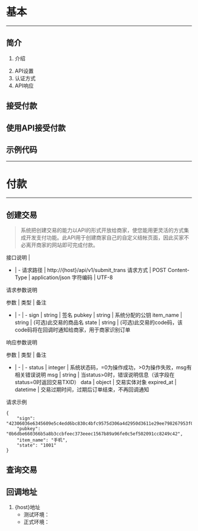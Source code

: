 # 基本
---
## 简介
1. 介绍
>
2. API设置
3. 认证方式
4. API响应
## 接受付款
## 使用API接受付款
## 示例代码

---

# 付款
---
## 创建交易

> 系统把创建交易的能力以API的形式开放给商家，使您能用更灵活的方式集成开发支付功能。此API用于创建商家自己的自定义结帐页面，因此买家不必离开商家的网站即可完成付款。

接口说明 |
- | -
请求路径 | http://{host}/api/v1/submit_trans
请求方式 | POST
Content-Type | application/json
字符编码 | UTF-8

请求参数说明

参数 | 类型 | 备注
- | - | -
sign | string | 签名
pubkey | string | 系统分配的公钥
item_name | string | (可选)此交易的商品名
state | string | (可选)此交易的code码，该code码将在回调时通知给商家，用于商家识别订单

响应参数说明

参数 | 类型 | 备注
- | - | -
status | integer | 系统状态码，=0为操作成功，>0为操作失败，msg有相关错误说明
msg | string | 当status>0时，错误说明信息（该字段在status=0时返回交易TXID）
data | object | 交易实体对象
expired_at | datetime | 交易过期时间，过期后订单结束，不再回调通知

请求示例

```
{
	"sign": "42306036e6345609e5c4edd6bc830c4bfc9575d306a4d2950d3611e29ee798267953f010cba0f7471842c0f27e83e59018ea01c345f82be07c3e5f148c822dbc",
	"pubkey": "0b6dbe660366b5a8b3ccbfeec373eeec1567b89a96fe0c5ef502091cc8249c42",
	"item_name": "手机",
	"state": "1001"
}
```

## 查询交易

## 回调地址


1. {host}地址
	- 测试环境：
	- 正式环境：